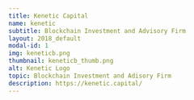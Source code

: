 ```yaml
---
title: Kenetic Capital
name: kenetic
subtitle: Blockchain Investment and Advisory Firm
layout: 2018_default
modal-id: 1
img: keneticb.png
thumbnail: keneticb_thumb.png
alt: Kenetic Logo
topic: Blockchain Investment and Adisory Firm
description: https://kenetic.capital/
---
```

